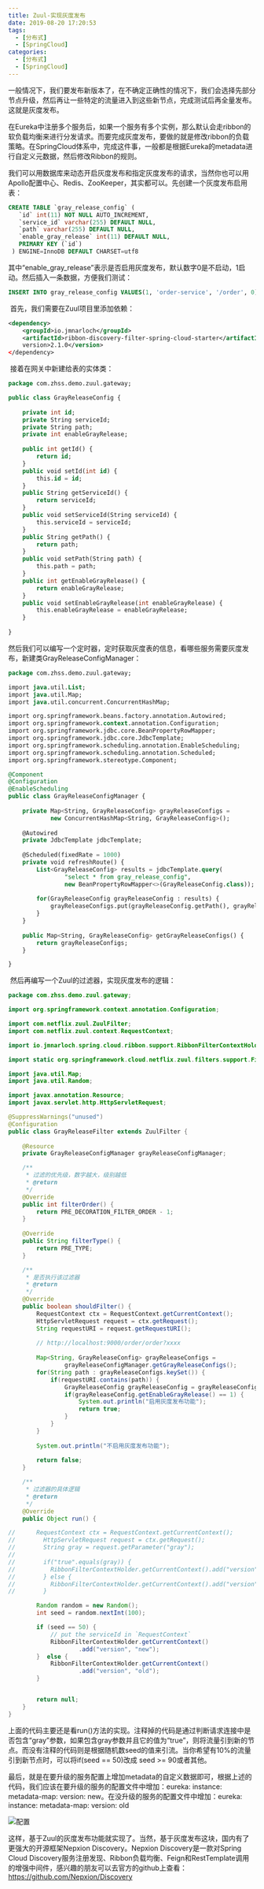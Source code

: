```yaml
---
title: Zuul-实现灰度发布
date: 2019-08-20 17:20:53
tags:
  - [分布式]
  - [SpringCloud]
categories:
  - [分布式]
  - [SpringCloud]
---
```


​		一般情况下，我们要发布新版本了，在不确定正确性的情况下，我们会选择先部分节点升级，然后再让一些特定的流量进入到这些新节点，完成测试后再全量发布。这就是灰度发布。

​		在Eureka中注册多个服务后，如果一个服务有多个实例，那么默认会走ribbon的软负载均衡来进行分发请求。而要完成灰度发布，要做的就是修改ribbon的负载策略。在SpringCloud体系中，完成这件事，一般都是根据Eureka的metadata进行自定义元数据，然后修改Ribbon的规则。

​		我们可以用数据库来动态开启灰度发布和指定灰度发布的请求，当然你也可以用Apollo配置中心、Redis、ZooKeeper，其实都可以。先创建一个灰度发布启用表：

```sql
CREATE TABLE `gray_release_config` (
   `id` int(11) NOT NULL AUTO_INCREMENT,
   `service_id` varchar(255) DEFAULT NULL,
   `path` varchar(255) DEFAULT NULL,
   `enable_gray_release` int(11) DEFAULT NULL,
   PRIMARY KEY (`id`)
 ) ENGINE=InnoDB DEFAULT CHARSET=utf8
```

​		其中“enable_gray_release”表示是否启用灰度发布，默认数字0是不启动，1启动。然后插入一条数据，方便我们测试：

```sql
INSERT INTO gray_release_config VALUES(1, 'order-service', '/order', 0)
```

​		首先，我们需要在Zuul项目里添加依赖：

```xml
<dependency>
	<groupId>io.jmnarloch</groupId>
	<artifactId>ribbon-discovery-filter-spring-cloud-starter</artifactId>
	version>2.1.0</version>
</dependency>
```

​		接着在网关中新建给表的实体类：

```sql
package com.zhss.demo.zuul.gateway;

public class GrayReleaseConfig {
	
	private int id;
	private String serviceId;
	private String path;
	private int enableGrayRelease;
	
	public int getId() {
		return id;
	}
	public void setId(int id) {
		this.id = id;
	}
	public String getServiceId() {
		return serviceId;
	}
	public void setServiceId(String serviceId) {
		this.serviceId = serviceId;
	}
	public String getPath() {
		return path;
	}
	public void setPath(String path) {
		this.path = path;
	}
	public int getEnableGrayRelease() {
		return enableGrayRelease;
	}
	public void setEnableGrayRelease(int enableGrayRelease) {
		this.enableGrayRelease = enableGrayRelease;
	}
	
}
```

​	然后我们可以编写一个定时器，定时获取灰度表的信息，看哪些服务需要灰度发布，新建类GrayReleaseConfigManager：

```sql
package com.zhss.demo.zuul.gateway;

import java.util.List;
import java.util.Map;
import java.util.concurrent.ConcurrentHashMap;

import org.springframework.beans.factory.annotation.Autowired;
import org.springframework.context.annotation.Configuration;
import org.springframework.jdbc.core.BeanPropertyRowMapper;
import org.springframework.jdbc.core.JdbcTemplate;
import org.springframework.scheduling.annotation.EnableScheduling;
import org.springframework.scheduling.annotation.Scheduled;
import org.springframework.stereotype.Component;

@Component
@Configuration      
@EnableScheduling 
public class GrayReleaseConfigManager {
	
	private Map<String, GrayReleaseConfig> grayReleaseConfigs = 
			new ConcurrentHashMap<String, GrayReleaseConfig>();
	
	@Autowired
	private JdbcTemplate jdbcTemplate;
	
	@Scheduled(fixedRate = 1000) 
    private void refreshRoute() {
		List<GrayReleaseConfig> results = jdbcTemplate.query(
        		"select * from gray_release_config", 
        		new BeanPropertyRowMapper<>(GrayReleaseConfig.class));
		
		for(GrayReleaseConfig grayReleaseConfig : results) {
			grayReleaseConfigs.put(grayReleaseConfig.getPath(), grayReleaseConfig);
		}
	}
	
	public Map<String, GrayReleaseConfig> getGrayReleaseConfigs() {
		return grayReleaseConfigs;
	}

}
```

​	然后再编写一个Zuul的过滤器，实现灰度发布的逻辑：

```java
package com.zhss.demo.zuul.gateway;

import org.springframework.context.annotation.Configuration;

import com.netflix.zuul.ZuulFilter;
import com.netflix.zuul.context.RequestContext;

import io.jmnarloch.spring.cloud.ribbon.support.RibbonFilterContextHolder;

import static org.springframework.cloud.netflix.zuul.filters.support.FilterConstants.*;

import java.util.Map;
import java.util.Random;

import javax.annotation.Resource;
import javax.servlet.http.HttpServletRequest;

@SuppressWarnings("unused")
@Configuration
public class GrayReleaseFilter extends ZuulFilter {
	
	@Resource
	private GrayReleaseConfigManager grayReleaseConfigManager;

    /**
     * 过滤的优先级，数字越大，级别越低
     * @return
     */
    @Override
    public int filterOrder() {
        return PRE_DECORATION_FILTER_ORDER - 1;
    }
 
    @Override
    public String filterType() {
        return PRE_TYPE;
    }

    /**
     * 是否执行该过滤器
     * @return
     */
    @Override
    public boolean shouldFilter() {
    	RequestContext ctx = RequestContext.getCurrentContext();
        HttpServletRequest request = ctx.getRequest();
        String requestURI = request.getRequestURI();
        
        // http://localhost:9000/order/order?xxxx
    
        Map<String, GrayReleaseConfig> grayReleaseConfigs = 
        		grayReleaseConfigManager.getGrayReleaseConfigs();
        for(String path : grayReleaseConfigs.keySet()) {
        	if(requestURI.contains(path)) {
        		GrayReleaseConfig grayReleaseConfig = grayReleaseConfigs.get(path);
        		if(grayReleaseConfig.getEnableGrayRelease() == 1) {
        			System.out.println("启用灰度发布功能");  
        			return true;
        		}
        	}
        }
        
        System.out.println("不启用灰度发布功能");   
        
        return false;
    }

    /**
     * 过滤器的具体逻辑
     * @return
     */
    @Override
    public Object run() {

//    	RequestContext ctx = RequestContext.getCurrentContext();
//        HttpServletRequest request = ctx.getRequest();
//        String gray = request.getParameter("gray");
//
//        if("true".equals(gray)) {
//        	RibbonFilterContextHolder.getCurrentContext().add("version", "new");
//        } else {
//        	RibbonFilterContextHolder.getCurrentContext().add("version", "current");
//        }

        Random random = new Random();
        int seed = random.nextInt(100);

        if (seed == 50) {
            // put the serviceId in `RequestContext`
            RibbonFilterContextHolder.getCurrentContext()
                    .add("version", "new");
        }  else {
            RibbonFilterContextHolder.getCurrentContext()
                    .add("version", "old");
        }


        return null;
    }
}
```

​		上面的代码主要还是看run()方法的实现。注释掉的代码是通过判断请求连接中是否包含“gray”参数，如果包含gray参数并且它的值为“true”，则将流量引到新的节点。而没有注释的代码则是根据随机数seed的值来引流。当你希望有10%的流量引到新节点时，可以将if(seed == 50)改成 seed >= 90或者其他。

​		最后，就是在要升级的服务配置上增加metadata的自定义数据即可，根据上述的代码，我们应该在要升级的服务的配置文件中增加：eureka: instance: metadata-map: version: new。在没升级的服务的配置文件中增加：eureka: instance: metadata-map: version: old

![配置](Zuul-实现灰度发布/配置.png)

​		这样，基于Zuul的灰度发布功能就实现了。当然，基于灰度发布这块，国内有了更强大的开源框架Nepxion Discovery。Nepxion Discovery是一款对Spring Cloud Discovery服务注册发现、Ribbon负载均衡、Feign和RestTemplate调用的增强中间件，感兴趣的朋友可以去官方的github上查看：https://github.com/Nepxion/Discovery